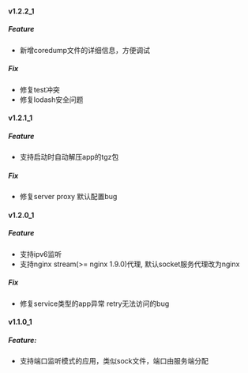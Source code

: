 #### v1.2.2_1

##### Feature
* 新增coredump文件的详细信息，方便调试

##### Fix
* 修复test冲突
* 修复lodash安全问题


#### v1.2.1_1

##### Feature
* 支持启动时自动解压app的tgz包

##### Fix
* 修复server proxy 默认配置bug

#### v1.2.0_1

##### Feature
* 支持ipv6监听 
* 支持nginx stream(>= nginx 1.9.0)代理, 默认socket服务代理改为nginx

##### Fix
* 修复service类型的app异常 retry无法访问的bug

#### v1.1.0_1

##### Feature:
* 支持端口监听模式的应用，类似sock文件，端口由服务端分配

